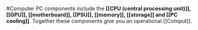 #Computer PC components include the **[[CPU (central processing unit)]], [[GPU]], [[motherboard]], [[PSU]], [[memory]], [[storage]] and [[PC cooling]]**. Together these components give you an operational [[Comput]].